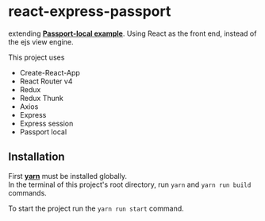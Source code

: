 # react-express-passport

extending [**Passport-local example**](https://github.com/passport/express-4.x-local-example). Using React as the front end, instead of the ejs view engine.

This project uses 

* Create-React-App
* React Router v4
* Redux
* Redux Thunk
* Axios
* Express
* Express session
* Passport local

## Installation
First [**yarn**](https://yarnpkg.com/en/) must be installed globally. <br/>
In the terminal of this project's root directory, run `yarn` and `yarn run build` commands.

To start the project run the `yarn run start` command.
